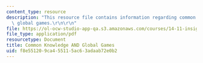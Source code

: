 ```yaml
---
content_type: resource
description: "This resource file contains information regarding common knowledge and\
  \ global games.\r\n\r\n"
file: https://ol-ocw-studio-app-qa.s3.amazonaws.com/courses/14-11-insights-from-game-theory-into-social-behavior-fall-2013/f8e551209ca455115ac63adaab72e0b2_MIT14_11F13_Com_Know_Game.pdf
file_type: application/pdf
resourcetype: Document
title: Common Knowledge AND Global Games
uid: f8e55120-9ca4-5511-5ac6-3adaab72e0b2
---
```

